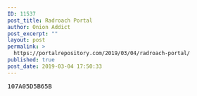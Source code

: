 ```yaml
---
ID: 11537
post_title: Radroach Portal
author: Onion Addict
post_excerpt: ""
layout: post
permalink: >
  https://portalrepository.com/2019/03/04/radroach-portal/
published: true
post_date: 2019-03-04 17:50:33
---
```

<pre>107A05D5B65B</pre>